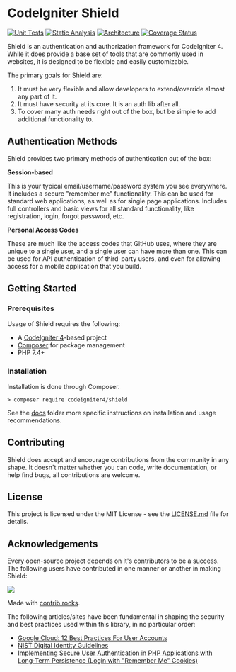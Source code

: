 # CodeIgniter Shield

[![Unit Tests](https://github.com/codeigniter4/shield/workflows/PHPUnit/badge.svg)](https://github.com/codeigniter4/shield/actions/workflows/test.yml)
[![Static Analysis](https://github.com/codeigniter4/shield/workflows/PHPStan/badge.svg)](https://github.com/codeigniter4/shield/actions/workflows/analyze.yml)
[![Architecture](https://github.com/codeigniter4/shield/workflows/Deptrac/badge.svg)](https://github.com/codeigniter4/shield/actions/workflows/inspect.yml)
[![Coverage Status](https://coveralls.io/repos/github/codeigniter4/shield/badge.svg?branch=develop)](https://coveralls.io/github/codeigniter4/shield?branch=develop)

Shield is an authentication and authorization framework for CodeIgniter 4. While it does provide a base set of tools
that are commonly used in websites, it is designed to be flexible and easily customizable.  

The primary goals for Shield are: 
1. It must be very flexible and allow developers to extend/override almost any part of it.
2. It must have security at its core. It is an auth lib after all.
3. To cover many auth needs right out of the box, but be simple to add additional functionality to.

## Authentication Methods

Shield provides two primary methods of authentication out of the box: 

**Session-based** 

This is your typical email/username/password system you see everywhere. It includes a secure "remember me" functionality.
This can be used for standard web applications, as well as for single page applications. Includes full controllers and 
basic views for all standard functionality, like registration, login, forgot password, etc.

**Personal Access Codes** 

These are much like the access codes that GitHub uses, where they are unique to a single user, and a single user
can have more than one. This can be used for API authentication of third-party users, and even for allowing 
access for a mobile application that you build. 

## Getting Started

### Prerequisites

Usage of Shield requires the following:

- A [CodeIgniter 4](https://github.com/codeigniter4/CodeIgniter4/)-based project
- [Composer](https://getcomposer.org/) for package management
- PHP 7.4+

### Installation

Installation is done through Composer.

    > composer require codeigniter4/shield

See the [docs](docs) folder more specific instructions on installation and usage recommendations.

## Contributing

Shield does accept and encourage contributions from the community in any shape. It doesn't matter 
whether you can code, write documentation, or help find bugs, all contributions are welcome.

## License

This project is licensed under the MIT License - see the [LICENSE.md](LICENSE) file for details.

## Acknowledgements

Every open-source project depends on it's contributors to be a success. The following users have 
contributed in one manner or another in making Shield: 

<a href="https://github.com/codeigniter4/shield/graphs/contributors">
  <img src="https://contrib.rocks/image?repo=codeigniter4/shield" />
</a>

Made with [contrib.rocks](https://contrib.rocks).

The following articles/sites have been fundamental in shaping the security and best practices used
within this library, in no particular order: 

- [Google Cloud: 12 Best Practices For User Accounts](https://cloud.google.com/blog/products/gcp/12-best-practices-for-user-account)
- [NIST Digital Identity Guidelines](https://pages.nist.gov/800-63-3/sp800-63b.html)
- [Implementing Secure User Authentication in PHP Applications with Long-Term Persistence (Login with "Remember Me" Cookies) ](https://paragonie.com/blog/2015/04/secure-authentication-php-with-long-term-persistence)
